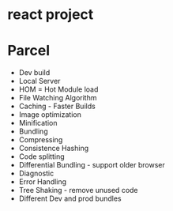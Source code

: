 # react project

# Parcel
- Dev build
- Local Server
- HOM = Hot Module load
- File Watching Algorithm 
- Caching - Faster Builds
- Image optimization
- Minification
- Bundling
- Compressing
- Consistence Hashing
- Code splitting
- Differential Bundling - support older browser
- Diagnostic
- Error Handling
- Tree Shaking - remove unused code
- Different Dev and prod bundles